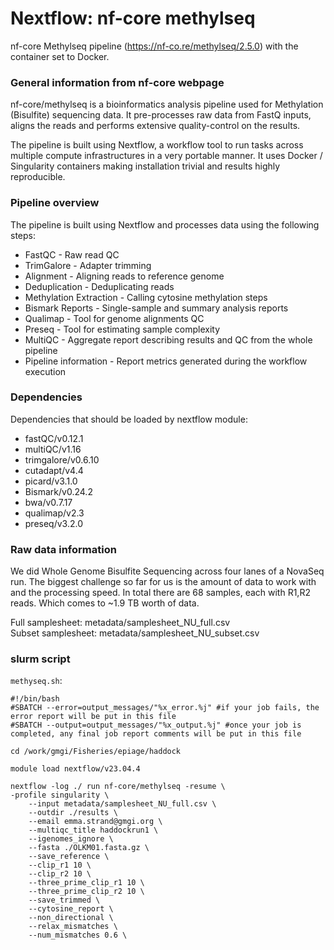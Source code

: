 # Nextflow: nf-core methylseq 

nf-core Methylseq pipeline (https://nf-co.re/methylseq/2.5.0) with the container set to Docker. 

### General information from nf-core webpage

nf-core/methylseq is a bioinformatics analysis pipeline used for Methylation (Bisulfite) sequencing data. It pre-processes raw data from FastQ inputs, aligns the reads and performs extensive quality-control on the results.

The pipeline is built using Nextflow, a workflow tool to run tasks across multiple compute infrastructures in a very portable manner. It uses Docker / Singularity containers making installation trivial and results highly reproducible.

### Pipeline overview

The pipeline is built using Nextflow and processes data using the following steps:  
- FastQC - Raw read QC  
- TrimGalore - Adapter trimming  
- Alignment - Aligning reads to reference genome  
- Deduplication - Deduplicating reads  
- Methylation Extraction - Calling cytosine methylation steps  
- Bismark Reports - Single-sample and summary analysis reports  
- Qualimap - Tool for genome alignments QC  
- Preseq - Tool for estimating sample complexity  
- MultiQC - Aggregate report describing results and QC from the whole pipeline  
- Pipeline information - Report metrics generated during the workflow execution  

### Dependencies

Dependencies that should be loaded by nextflow module:  
- fastQC/v0.12.1
- multiQC/v1.16
- trimgalore/v0.6.10
- cutadapt/v4.4
- picard/v3.1.0
- Bismark/v0.24.2
- bwa/v0.7.17
- qualimap/v2.3
- preseq/v3.2.0

### Raw data information 

We did Whole Genome Bisulfite Sequencing across four lanes of a NovaSeq run. The biggest challenge so far for us is the amount of data to work with and the processing speed. In total there are 68 samples, each with R1,R2 reads. Which comes to ~1.9 TB worth of data.

Full samplesheet: metadata/samplesheet_NU_full.csv  
Subset samplesheet: metadata/samplesheet_NU_subset.csv

### slurm script 

`methyseq.sh`: 

```
#!/bin/bash
#SBATCH --error=output_messages/"%x_error.%j" #if your job fails, the error report will be put in this file
#SBATCH --output=output_messages/"%x_output.%j" #once your job is completed, any final job report comments will be put in this file

cd /work/gmgi/Fisheries/epiage/haddock

module load nextflow/v23.04.4

nextflow -log ./ run nf-core/methylseq -resume \
-profile singularity \
    --input metadata/samplesheet_NU_full.csv \
    --outdir ./results \
    --email emma.strand@gmgi.org \
    --multiqc_title haddockrun1 \
    --igenomes_ignore \
    --fasta ./OLKM01.fasta.gz \
    --save_reference \
    --clip_r1 10 \
    --clip_r2 10 \
    --three_prime_clip_r1 10 \
    --three_prime_clip_r2 10 \
    --save_trimmed \
    --cytosine_report \
    --non_directional \
    --relax_mismatches \
    --num_mismatches 0.6 \
```